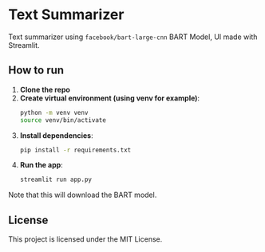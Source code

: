 # Text Summarizer

Text summarizer using `facebook/bart-large-cnn` BART Model, UI made with Streamlit.

## How to run
1. **Clone the repo**
2. **Create virtual environment (using venv for example)**:
   ```bash
   python -m venv venv
   source venv/bin/activate
   ```
3. **Install dependencies**:
   ```bash
   pip install -r requirements.txt
   ```
4. **Run the app**:
   ```bash
   streamlit run app.py
   ```

Note that this will download the BART model.

## License
This project is licensed under the MIT License.